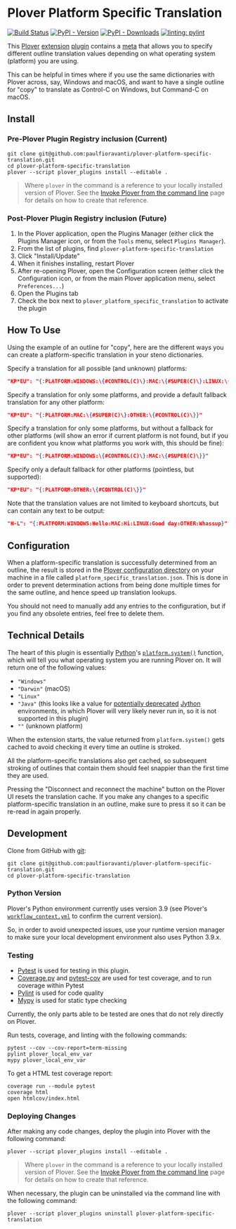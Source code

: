 # Plover Platform Specific Translation

[![Build Status][Build Status image]][Build Status url] [![PyPI - Version][PyPI version image]][PyPI url] [![PyPI - Downloads][PyPI downloads image]][PyPI url] [![linting: pylint][linting image]][linting url]

This [Plover][] [extension][] [plugin][] contains a [meta][] that allows you to
specify different outline translation values depending on what operating system
(platform) you are using.

This can be helpful in times where if you use the same dictionaries with Plover
across, say, Windows and macOS, and want to have a single outline for "copy" to
translate as Control-C on Windows, but Command-C on macOS.

## Install

### Pre-Plover Plugin Registry inclusion (Current)

```console
git clone git@github.com:paulfioravanti/plover-platform-specific-translation.git
cd plover-platform-specific-translation
plover --script plover_plugins install --editable .
```

> Where `plover` in the command is a reference to your locally installed version
> of Plover. See the [Invoke Plover from the command line][] page for details on
> how to create that reference.

### Post-Plover Plugin Registry inclusion (Future)

1. In the Plover application, open the Plugins Manager (either click the Plugins
   Manager icon, or from the `Tools` menu, select `Plugins Manager`).
2. From the list of plugins, find `plover-platform-specific-translation`
3. Click "Install/Update"
4. When it finishes installing, restart Plover
5. After re-opening Plover, open the Configuration screen (either click the
   Configuration icon, or from the main Plover application menu, select
   `Preferences...`)
6. Open the Plugins tab
7. Check the box next to `plover_platform_specific_translation` to activate the
   plugin

## How To Use

Using the example of an outline for "copy", here are the different ways you can
create a platform-specific translation in your steno dictionaries.

Specify a translation for all possible (and unknown) platforms:

```json
"KP*EU": "{:PLATFORM:WINDOWS:\{#CONTROL(C)\}:MAC:\{#SUPER(C)\}:LINUX:\{#CONTROL(C)\}:OTHER:\{#CONTROL(C)\}}"
```

Specify a translation for only some platforms, and provide a default fallback
translation for any other platform:

```json
"KP*EU": "{:PLATFORM:MAC:\{#SUPER(C)\}:OTHER:\{#CONTROL(C)\}}"
```

Specify a translation for only some platforms, but without a fallback for other
platforms (will show an error if current platform is not found, but if you are
confident you know what platforms you work with, this should be fine):

```json
"KP*EU": "{:PLATFORM:WINDOWS:\{#CONTROL(C)\}:MAC:\{#SUPER(C)\}}"
```

Specify only a default fallback for other platforms (pointless, but supported):

```json
"KP*EU": "{:PLATFORM:OTHER:\{#CONTROL(C)\}}"
```

Note that the translation values are not limited to keyboard shortcuts, but can
contain any text to be output:

```json
"H-L": "{:PLATFORM:WINDOWS:Hello:MAC:Hi:LINUX:Good day:OTHER:Whassup}"
```

## Configuration

When a platform-specific translation is successfully determined from an outline,
the result is stored in the [Plover configuration directory][] on your machine
in a file called `platform_specific_translation.json`. This is done in order to
prevent determination actions from being done multiple times for the same
outline, and hence speed up translation lookups.

You should not need to manually add any entries to the configuration, but if you
find any obsolete entries, feel free to delete them.

## Technical Details

The heart of this plugin is essentially [Python][]'s [`platform.system()`][]
function, which will tell you what operating system you are running Plover on.
It will return one of the following values:

- `"Windows"`
- `"Darwin"` (macOS)
- `"Linux"`
- `"Java"` (this looks like a value for [potentially deprecated][] [Jython][]
  environments, in which Plover will very likely never run in, so it is not
  supported in this plugin)
- `""` (unknown platform)

When the extension starts, the value returned from `platform.system()` gets
cached to avoid checking it every time an outline is stroked.

All the platform-specific translations also get cached, so subsequent stroking
of outlines that contain them should feel snappier than the first time they are
used.

Pressing the "Disconnect and reconnect the machine" button on the Plover UI
resets the translation cache. If you make any changes to a specific
platform-specific translation in an outline, make sure to press it so it can
be re-read in again properly.

## Development

Clone from GitHub with [git][]:

```console
git clone git@github.com:paulfioravanti/plover-platform-specific-translation.git
cd plover-platform-specific-translation
```

### Python Version

Plover's Python environment currently uses version 3.9 (see Plover's
[`workflow_context.yml`][] to confirm the current version).

So, in order to avoid unexpected issues, use your runtime version manager to
make sure your local development environment also uses Python 3.9.x.

### Testing

- [Pytest][] is used for testing in this plugin.
- [Coverage.py][] and [pytest-cov][] are used for test coverage, and to run
  coverage within Pytest
- [Pylint][] is used for code quality
- [Mypy][] is used for static type checking

Currently, the only parts able to be tested are ones that do not rely directly
on Plover.

Run tests, coverage, and linting with the following commands:

```console
pytest --cov --cov-report=term-missing
pylint plover_local_env_var
mypy plover_local_env_var
```

To get a HTML test coverage report:

```console
coverage run --module pytest
coverage html
open htmlcov/index.html
```

### Deploying Changes

After making any code changes, deploy the plugin into Plover with the following
command:

```console
plover --script plover_plugins install --editable .
```

> Where `plover` in the command is a reference to your locally installed version
> of Plover. See the [Invoke Plover from the command line][] page for details on
> how to create that reference.

When necessary, the plugin can be uninstalled via the command line with the
following command:

```console
plover --script plover_plugins uninstall plover-platform-specific-translation
```

[Build Status image]: https://github.com/paulfioravanti/plover-platform-specific-translation/actions/workflows/ci.yml/badge.svg
[Build Status url]: https://github.com/paulfioravanti/plover-platform-specific-translation/actions/workflows/ci.yml
[Coverage.py]: https://github.com/nedbat/coveragepy
[extension]: https://plover.readthedocs.io/en/latest/plugin-dev/extensions.html
[git]: https://git-scm.com/
[Invoke Plover from the command line]: https://github.com/openstenoproject/plover/wiki/Invoke-Plover-from-the-command-line
[Jython]: https://www.jython.org/
[linting image]: https://img.shields.io/badge/linting-pylint-yellowgreen
[linting url]: https://github.com/pylint-dev/pylint
[meta]: https://plover.readthedocs.io/en/latest/plugin-dev/metas.html
[my steno dictionaries]: https://github.com/paulfioravanti/steno-dictionaries
[Mypy]: https://github.com/python/mypy
[`platform.system()`]: https://docs.python.org/3/library/platform.html#platform.system
[Plover]: https://www.openstenoproject.org/
[Plover configuration directory]: https://plover.readthedocs.io/en/latest/api/oslayer_config.html#plover.oslayer.config.CONFIG_DIR
[plugin]: https://plover.readthedocs.io/en/latest/plugins.html#types-of-plugins
[potentially deprecated]: https://discuss.python.org/t/lets-deprecate-platform-system-java/48026/4
[Pylint]: https://github.com/pylint-dev/pylint
[PyPI downloads image]:https://img.shields.io/pypi/dm/plover-platform-specific-translation
[PyPI version image]: https://img.shields.io/pypi/v/plover-platform-specific-translation
[PyPI url]: https://pypi.org/project/plover-platform-specific-translation/
[Pytest]: https://pytest.org/
[pytest-cov]: https://github.com/pytest-dev/pytest-cov/
[Python]: https://www.python.org/
[`workflow_context.yml`]: https://github.com/openstenoproject/plover/blob/master/.github/workflows/ci/workflow_context.yml
